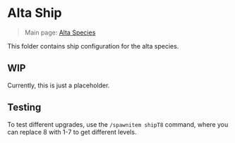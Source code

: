 # Alta Ship

> Main page: [Alta Species](https://github.com/Ceterai/Enternia/wiki/Alta)

This folder contains ship configuration for the alta species.

## WIP

Currently, this is just a placeholder.

## Testing

To test different upgrades, use the `/spawnitem shipT8` command, where you can replace 8 with 1-7 to get different levels.
